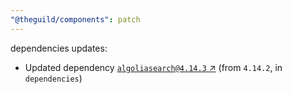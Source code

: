 ```yaml
---
"@theguild/components": patch
---
```

dependencies updates:
  - Updated dependency [`algoliasearch@4.14.3` ↗︎](https://www.npmjs.com/package/algoliasearch/v/4.14.3) (from `4.14.2`, in `dependencies`)
